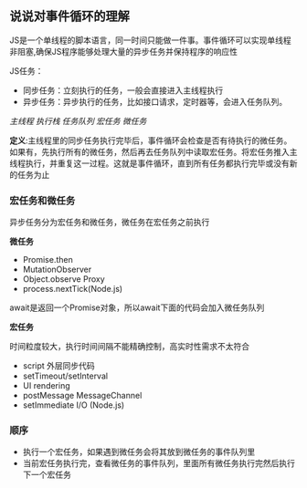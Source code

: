 ## 说说对事件循环的理解
JS是一个单线程的脚本语言，同一时间只能做一件事。事件循环可以实现单线程非阻塞,确保JS程序能够处理大量的异步任务并保持程序的响应性

JS任务：
- 同步任务：立刻执行的任务，一般会直接进入主线程执行
- 异步任务：异步执行的任务，比如接口请求，定时器等，会进入任务队列。

*主线程 执行栈 任务队列  宏任务 微任务*

**定义**:主线程里的同步任务执行完毕后，事件循环会检查是否有待执行的微任务。如果有，先执行所有的微任务，然后再去任务队列中读取宏任务。将宏任务推入主线程执行，并重复这一过程。这就是事件循环，直到所有任务都执行完毕或没有新的任务为止

### 宏任务和微任务
异步任务分为宏任务和微任务，微任务在宏任务之前执行

**微任务**
- Promise.then
- MutationObserver
- Object.observe Proxy
- process.nextTick(Node.js)

await是返回一个Promise对象，所以await下面的代码会加入微任务队列

**宏任务**

时间粒度较大，执行时间间隔不能精确控制，高实时性需求不太符合
- script 外层同步代码
- setTimeout/setInterval
- UI rendering
- postMessage MessageChannel
- setImmediate I/O (Node.js)

### 顺序
- 执行一个宏任务，如果遇到微任务会将其放到微任务的事件队列里
- 当前宏任务执行完，查看微任务的事件队列，里面所有微任务执行完然后执行下一个宏任务